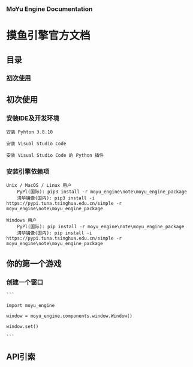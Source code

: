 
### MoYu Engine Documentation
# 摸鱼引擎官方文档

## 目录
### [初次使用](#FirstTimeUse)

## <span id = 'FirstTimeUse'>初次使用</span>

### 安装IDE及开发环境

    安装 Pyhton 3.8.10

    安装 Visual Studio Code

    安装 Visual Studio Code 的 Python 插件

### 安装引擎依赖项

    Unix / MacOS / Linux 用户
        PyPl(国际): pip3 install -r moyu_engine\note\moyu_engine_package
        清华镜像(国内): pip3 install -i https://pypi.tuna.tsinghua.edu.cn/simple -r moyu_engine\note\moyu_engine_package

    Windows 用户
        PyPl(国际): pip install -r moyu_engine\note\moyu_engine_package
        清华镜像(国内): pip install -i https://pypi.tuna.tsinghua.edu.cn/simple -r moyu_engine\note\moyu_engine_package

## 你的第一个游戏

### 创建一个窗口

    ```

    import moyu_engine

    window = moyu_engine.components.window.Window()

    window.set()

    ```

## API引索
